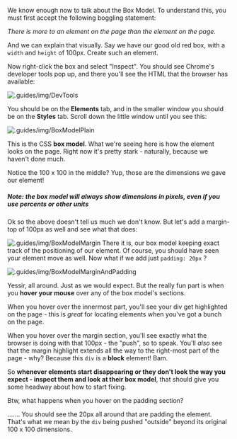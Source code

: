 We know enough now to talk about the Box Model. To understand this, you must first accept the following boggling statement:

_There is more to an element on the page than the element on the page._

And we can explain that visually. Say we have our good old red box, with a `width` and `height` of 100px. Create such an element.

Now right-click the box and select "Inspect". You should see Chrome's developer tools pop up, and there you'll see the HTML that the browser has available:

![.guides/img/DevTools](.guides/img/DevTools.PNG)

You should be on the **Elements** tab, and in the smaller window you should be on the **Styles** tab. Scroll down the little window until you see this:


![.guides/img/BoxModelPlain](.guides/img/BoxModelPlain.PNG)

This is the CSS **box model**. What we're seeing here is how the element looks on the page. Right now it's pretty stark - naturally, because we haven't done much.


Notice the 100 x 100 in the middle? Yup, those are the dimensions we gave our element!

##### **Note: the box model will _always show dimensions in pixels_, even if you use percents or other units**

Ok so the above doesn't tell us much we don't know. But let's add a margin-top of 100px as well and see what that does:




![.guides/img/BoxModelMargin](.guides/img/BoxModelMargin.PNG)
There it is, our box model keeping exact track of the positioning of our element. Of course, you should have seen your element move as well. Now what if we add just `padding: 20px` ?

  

![.guides/img/BoxModelMarginAndPadding](.guides/img/BoxModelMarginAndPadding.PNG)


Yessir, all around. Just as we would expect. But the really fun part is when you **hover your mouse** over any of the box model's sections.


When you hover over the innermost part, you'll see your div get highlighted on the page - this is _great_ for locating elements when you've got a bunch on the page.
 

When you hover over the margin section, you'll see exactly what the browser is doing with that 100px - the "push", so to speak. You'll _also_ see that the margin highlight extends all the way to the right-most part of the page - why? Because this `div` is a **block** element! Bam.
 

So **whenever elements start disappearing or they don't look the way you expect - inspect them and look at their box model**, that should give you some headway about how to start fixing.

  
Btw, what happens when you hover on the padding section?

.......
You should see the 20px all around that are padding the element. That's what we mean by the `div` being pushed "outside" beyond its original 100 x 100 dimensions.